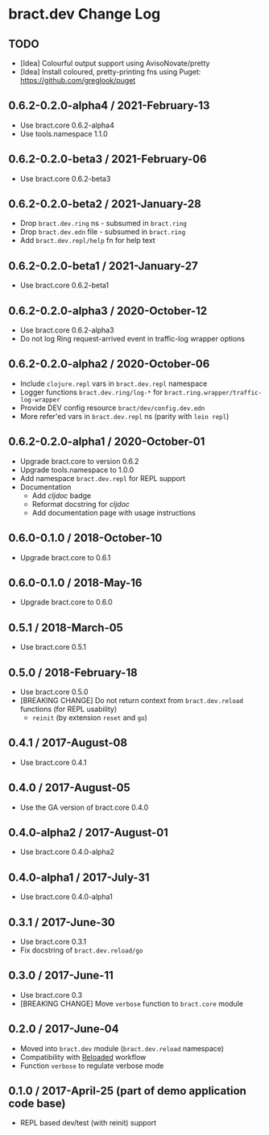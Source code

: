 # bract.dev Change Log

## TODO

- [Idea] Colourful output support using AvisoNovate/pretty
- [Idea] Install coloured, pretty-printing fns using Puget: https://github.com/greglook/puget


## 0.6.2-0.2.0-alpha4 / 2021-February-13

- Use bract.core 0.6.2-alpha4
- Use tools.namespace 1.1.0


## 0.6.2-0.2.0-beta3 / 2021-February-06

- Use bract.core 0.6.2-beta3


## 0.6.2-0.2.0-beta2 / 2021-January-28

- Drop `bract.dev.ring` ns - subsumed in `bract.ring`
- Drop `bract.dev.edn` file - subsumed in `bract.ring`
- Add `bract.dev.repl/help` fn for help text


## 0.6.2-0.2.0-beta1 / 2021-January-27

- Use bract.core 0.6.2-beta1


## 0.6.2-0.2.0-alpha3 / 2020-October-12

- Use bract.core 0.6.2-alpha3
- Do not log Ring request-arrived event in traffic-log wrapper options


## 0.6.2-0.2.0-alpha2 / 2020-October-06

- Include `clojure.repl` vars in `bract.dev.repl` namespace
- Logger functions `bract.dev.ring/log-*` for `bract.ring.wrapper/traffic-log-wrapper`
- Provide DEV config resource `bract/dev/config.dev.edn`
- More refer'ed vars in `bract.dev.repl` ns (parity with `lein repl`)


## 0.6.2-0.2.0-alpha1 / 2020-October-01

- Upgrade bract.core to version 0.6.2
- Upgrade tools.namespace to 1.0.0
- Add namespace `bract.dev.repl` for REPL support
- Documentation
  - Add _cljdoc_ badge
  - Reformat docstring for _cljdoc_
  - Add documentation page with usage instructions


## 0.6.0-0.1.0 / 2018-October-10

- Upgrade bract.core to 0.6.1


## 0.6.0-0.1.0 / 2018-May-16

- Upgrade bract.core to 0.6.0


## 0.5.1 / 2018-March-05

- Use bract.core 0.5.1


## 0.5.0 / 2018-February-18

- Use bract.core 0.5.0
- [BREAKING CHANGE] Do not return context from `bract.dev.reload` functions (for REPL usability)
  - `reinit` (by extension `reset` and `go`)


## 0.4.1 / 2017-August-08

- Use bract.core 0.4.1


## 0.4.0 / 2017-August-05

- Use the GA version of bract.core 0.4.0


## 0.4.0-alpha2 / 2017-August-01

- Use bract.core 0.4.0-alpha2


## 0.4.0-alpha1 / 2017-July-31

- Use bract.core 0.4.0-alpha1


## 0.3.1 / 2017-June-30
- Use bract.core 0.3.1
- Fix docstring of `bract.dev.reload/go`


## 0.3.0 / 2017-June-11
- Use bract.core 0.3
- [BREAKING CHANGE] Move `verbose` function to `bract.core` module


## 0.2.0 / 2017-June-04
- Moved into `bract.dev` module (`bract.dev.reload` namespace)
- Compatibility with [Reloaded](https://github.com/stuartsierra/reloaded) workflow
- Function `verbose` to regulate verbose mode


## 0.1.0 / 2017-April-25 (part of demo application code base)
- REPL based dev/test (with reinit) support
